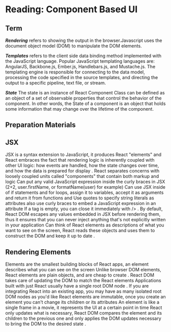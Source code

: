 # Reading: Component Based UI

## Term

**_Rendering_** refers to showing the output in the browser.Javascript uses the document object model (DOM) to manipulate the DOM elements.

**_Templates_** refers to the client side data binding method implemented with the JavaScript language. Popular JavaScript templating languages are: AngularJS, Backbone.js, Ember.js, Handlebars.js, and Mustache.js. The templating engine is responsible for connecting to the data model, processing the code specified in the source templates, and directing the output to a specific pipeline, text file, or stream.

**_State_** The state is an instance of React Component Class can be defined as an object of a set of observable properties that control the behavior of the component. In other words, the State of a component is an object that holds some information that may change over the lifetime of the component.

## Preparation Materials

## JSX

JSX is a syntax extension to JavaScript, it produces React "elements" and React embraces the fact that rendering logic is inherently coupled with other UI logic: how events are handled, how the state changes over time, and how the data is prepared for display .
React separates concerns with loosely coupled units called "components" that contain both markup and logic
Can put any valid JavaScript expression inside the curly braces in JSX (2+2, user.firstName, or formatName(user) for example)
Can use JSX inside of if statements and for loops, assign it to variables, accept it as arguments and return it from functions and Use quotes to specify string literals as attributes also use curly braces to embed a JavaScript expression in an attribute
If a tag is empty, you can close it immediately with /> .
By default, React DOM escapes any values embedded in JSX before rendering them, thus it ensures that you can never inject anything that's not explicitly written in your application
Can think of React elements as descriptions of what you want to see on the screen, React reads these objects and uses them to construct the DOM and keep it up to date .

## Rendering Elements

Elements are the smallest building blocks of React apps, an element describes what you can see on the screen
Unlike browser DOM elements, React elements are plain objects, and are cheap to create .
React DOM takes care of updating the DOM to match the React elements
Applications built with just React usually have a single root DOM node .
If you are integrating React into an existing app, you may have as many isolated root DOM nodes as you'd like
React elements are immutable, once you create an element you can't change its children or its attributes
An element is like a single frame in a movie, it represents the UI at a certain point in time
React only updates what is necessary, React DOM compares the element and its children to the previous one and only applies the DOM updates necessary to bring the DOM to the desired state .
